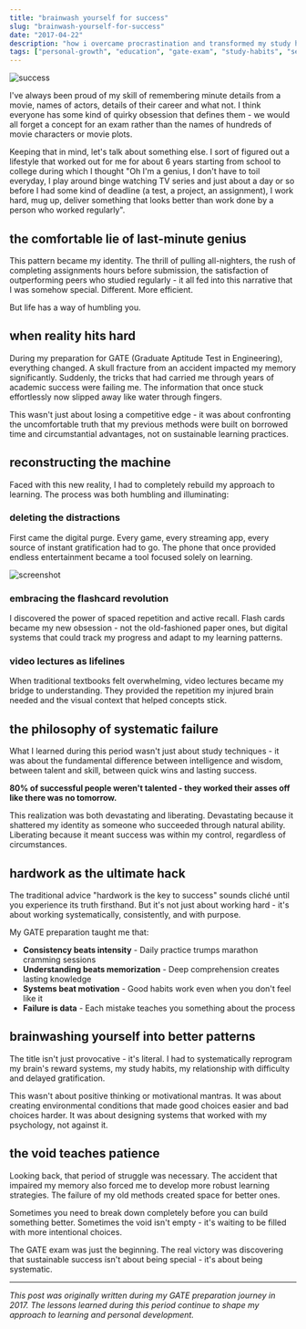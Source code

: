 ```yaml
---
title: "brainwash yourself for success"
slug: "brainwash-yourself-for-success"
date: "2017-04-22"
description: "how i overcame procrastination and transformed my study habits for GATE preparation - a journey from last-minute cramming to systematic learning"
tags: ["personal-growth", "education", "gate-exam", "study-habits", "self-improvement", "motivation"]
---
```


![success](/blog/images/success-image.jpg)

I've always been proud of my skill of remembering minute details from a movie, names of actors, details of their career and what not. I think everyone has some kind of quirky obsession that defines them - we would all forget a concept for an exam rather than the names of hundreds of movie characters or movie plots.

Keeping that in mind, let's talk about something else. I sort of figured out a lifestyle that worked out for me for about 6 years starting from school to college during which I thought "Oh I'm a genius, I don't have to toil everyday, I play around binge watching TV series and just about a day or so before I had some kind of deadline (a test, a project, an assignment), I work hard, mug up, deliver something that looks better than work done by a person who worked regularly".

## the comfortable lie of last-minute genius

This pattern became my identity. The thrill of pulling all-nighters, the rush of completing assignments hours before submission, the satisfaction of outperforming peers who studied regularly - it all fed into this narrative that I was somehow special. Different. More efficient.

But life has a way of humbling you.

## when reality hits hard

During my preparation for GATE (Graduate Aptitude Test in Engineering), everything changed. A skull fracture from an accident impacted my memory significantly. Suddenly, the tricks that had carried me through years of academic success were failing me. The information that once stuck effortlessly now slipped away like water through fingers.

This wasn't just about losing a competitive edge - it was about confronting the uncomfortable truth that my previous methods were built on borrowed time and circumstantial advantages, not on sustainable learning practices.

## reconstructing the machine

Faced with this new reality, I had to completely rebuild my approach to learning. The process was both humbling and illuminating:

### deleting the distractions

First came the digital purge. Every game, every streaming app, every source of instant gratification had to go. The phone that once provided endless entertainment became a tool focused solely on learning.

![screenshot](/blog/images/screenshot.png)

### embracing the flashcard revolution

I discovered the power of spaced repetition and active recall. Flash cards became my new obsession - not the old-fashioned paper ones, but digital systems that could track my progress and adapt to my learning patterns.

### video lectures as lifelines

When traditional textbooks felt overwhelming, video lectures became my bridge to understanding. They provided the repetition my injured brain needed and the visual context that helped concepts stick.

## the philosophy of systematic failure

What I learned during this period wasn't just about study techniques - it was about the fundamental difference between intelligence and wisdom, between talent and skill, between quick wins and lasting success.

**80% of successful people weren't talented - they worked their asses off like there was no tomorrow.**

This realization was both devastating and liberating. Devastating because it shattered my identity as someone who succeeded through natural ability. Liberating because it meant success was within my control, regardless of circumstances.

## hardwork as the ultimate hack

The traditional advice "hardwork is the key to success" sounds cliché until you experience its truth firsthand. But it's not just about working hard - it's about working systematically, consistently, and with purpose.

My GATE preparation taught me that:

- **Consistency beats intensity** - Daily practice trumps marathon cramming sessions
- **Understanding beats memorization** - Deep comprehension creates lasting knowledge
- **Systems beat motivation** - Good habits work even when you don't feel like it
- **Failure is data** - Each mistake teaches you something about the process

## brainwashing yourself into better patterns

The title isn't just provocative - it's literal. I had to systematically reprogram my brain's reward systems, my study habits, my relationship with difficulty and delayed gratification.

This wasn't about positive thinking or motivational mantras. It was about creating environmental conditions that made good choices easier and bad choices harder. It was about designing systems that worked with my psychology, not against it.

## the void teaches patience

Looking back, that period of struggle was necessary. The accident that impaired my memory also forced me to develop more robust learning strategies. The failure of my old methods created space for better ones.

Sometimes you need to break down completely before you can build something better. Sometimes the void isn't empty - it's waiting to be filled with more intentional choices.

The GATE exam was just the beginning. The real victory was discovering that sustainable success isn't about being special - it's about being systematic.

---

*This post was originally written during my GATE preparation journey in 2017. The lessons learned during this period continue to shape my approach to learning and personal development.*